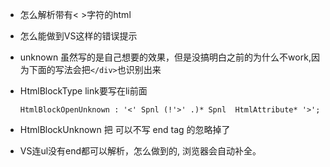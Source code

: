﻿
* 怎么解析带有< >字符的html

* 怎么能做到VS这样的错误提示

* unknown 虽然写的是自己想要的效果，但是没搞明白之前的为什么不work,因为下面的写法会把`</div>`也识别出来

* HtmlBlockType link要写在li前面

    ```
    HtmlBlockOpenUnknown : '<' Spnl (!'>' .)* Spnl  HtmlAttribute* '>';
    ```

* HtmlBlockUnknown 把 可以不写 end tag 的忽略掉了

* VS连ul没有end都可以解析，怎么做到的, 浏览器会自动补全。

